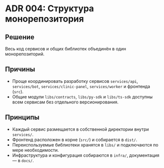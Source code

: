 # ADR 004: Структура монорепозитория

## Решение
Весь код сервисов и общих библиотек объединён в один монорепозиторий.

## Причины
- Проще координировать разработку сервисов `services/api`, `services/bot`, `services/clinic-panel`, `services/worker` и фронтенда (`src`).
- Общие модули `libs/contracts`, `libs/py-sdk` и `libs/ts-sdk` доступны всем сервисам без отдельного версионирования.

## Принципы
- Каждый сервис размещается в собственной директории внутри `services/`.
- Фронтенд расположен в корне (`src/`) и собирается в `dist/`.
- Переиспользуемые библиотеки хранятся в `libs/` и подключаются по мере необходимости.
- Инфраструктура и конфигурация собираются в `infra/`, документация — в `docs/`.
